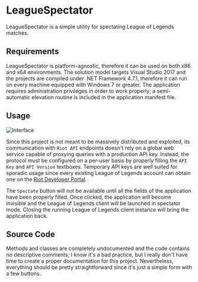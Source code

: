 # LeagueSpectator

LeagueSpectator is a simple utility for spectating League of Legends matches.

## Requirements

LeagueSpectator is platform-agnostic, therefore it can be used on both x86 and x64 environments. The solution model targets Visual Studio 2017 and the projects are compiled under .NET Framework 4.7.1, therefore it can run on every machine equipped with Windows 7 or greater. The application requires administration privileges in order to work properly; a semi-automatic elevation routine is included in the application manifest file.

## Usage

![Interface](https://i.imgur.com/l2Ous1t.png)

Since this project is not meant to be massively distributed and exploited, its communication with `Riot API` endpoints doesn't rely on a global web service capable of proxying queries with a production API key. Instead, the protocol must be configured on a per-user basis by properly filling the `API Key` and `API Version` textboxes. Temporary API keys are well suited for sporadic usage since every existing League of Legends account can obtain one on the [Riot Developer Portal](https://developer.riotgames.com/).

The `Spectate` button will not be available until all the fields of the application have been properly filled. Once clicked, the application will become invisible and the League of Legends client will be launched in spectator mode. Closing the running League of Legends client instance will bring the application back.

## Source Code

Methods and classes are completely undocumented and the code contains no descriptive comments; I know it's a bad practice, but I really don't have time to create a proper documentation for this project. Nevertheless, everything should be pretty straightforward since it's just a simple form with a few buttons.
